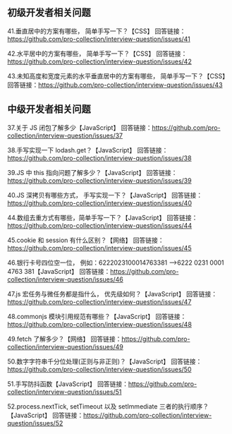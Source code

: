
## 初级开发者相关问题

41.垂直居中的方案有哪些， 简单手写一下？【CSS】
回答链接：https://github.com/pro-collection/interview-question/issues/41   
    
42.水平居中的方案有哪些， 简单手写一下？【CSS】
回答链接：https://github.com/pro-collection/interview-question/issues/42   
    
43.未知高度和宽度元素的水平垂直居中的方案有哪些， 简单手写一下？【CSS】
回答链接：https://github.com/pro-collection/interview-question/issues/43   
    


## 中级开发者相关问题

37.关于 JS 闭包了解多少【JavaScript】
回答链接：https://github.com/pro-collection/interview-question/issues/37   
    
38.手写实现一下 lodash.get？【JavaScript】
回答链接：https://github.com/pro-collection/interview-question/issues/38   
    
39.JS 中 this 指向问题了解多少？【JavaScript】
回答链接：https://github.com/pro-collection/interview-question/issues/39   
    
40.JS 深拷贝有哪些方式， 手写实现一下？【JavaScript】
回答链接：https://github.com/pro-collection/interview-question/issues/40   
    
44.数组去重方式有哪些，简单手写一下？【JavaScript】
回答链接：https://github.com/pro-collection/interview-question/issues/44   
    
45.cookie 和 session 有什么区别？【网络】
回答链接：https://github.com/pro-collection/interview-question/issues/45   
    
46.银行卡号四位空一位， 例如：6222023100014763381 -->6222 0231 0001 4763 381【JavaScript】
回答链接：https://github.com/pro-collection/interview-question/issues/46   
    
47.js 宏任务与微任务都是指什么， 优先级如何？【JavaScript】
回答链接：https://github.com/pro-collection/interview-question/issues/47   
    
48.commonjs 模块引用规范有哪些？【JavaScript】
回答链接：https://github.com/pro-collection/interview-question/issues/48   
    
49.fetch 了解多少？【网络】
回答链接：https://github.com/pro-collection/interview-question/issues/49   
    
50.数字字符串千分位处理(正则与非正则)？【JavaScript】
回答链接：https://github.com/pro-collection/interview-question/issues/50   
    
51.手写防抖函数【JavaScript】
回答链接：https://github.com/pro-collection/interview-question/issues/51   
    
52.process.nextTick, setTimeout 以及 setImmediate 三者的执行顺序？【JavaScript】
回答链接：https://github.com/pro-collection/interview-question/issues/52   
    









